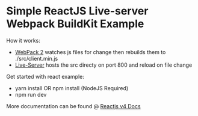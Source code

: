 # Simple ReactJS Live-server Webpack BuildKit ExampleHow it works: * [WebPack 2](https://webpack.github.io/) watches js files for change then rebuilds them to ./src/client.min.js * [Live-Server](https://www.npmjs.com/package/live-server) hosts the src directy on port 800 and reload on file changeGet started with react example:* yarn install OR npm install (NodeJS Required) * npm run devMore documentation can be found @ [Reactjs v4 Docs](https://reacttraining.com/react-router/web/guides/quick-start) 